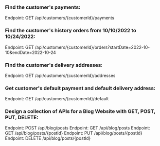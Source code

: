 ### Find the customer's payments:

Endpoint: GET /api/customers/{customerId}/payments

### Find the customer's history orders from 10/10/2022 to 10/24/2022:

Endpoint: GET /api/customers/{customerId}/orders?startDate=2022-10-10&endDate=2022-10-24

### Find the customer's delivery addresses:

Endpoint: GET /api/customers/{customerId}/addresses

### Get customer's default payment and default delivery address:

Endpoint: GET /api/customers/{customerId}/default

### Design a collection of APIs for a Blog Website with GET, POST, PUT, DELETE:

Endpoint: POST /api/blog/posts
Endpoint: GET /api/blog/posts
Endpoint: GET /api/blog/posts/{postId}
Endpoint: PUT /api/blog/posts/{postId}
Endpoint: DELETE /api/blog/posts/{postId}
